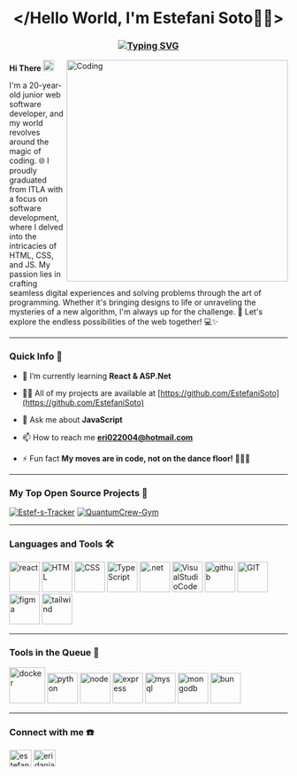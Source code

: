 <h1 align="center">&#60/Hello World, I'm Estefani Soto👩‍💻&#62</h1>
<h3 align="center"><a href="https://git.io/typing-svg"><img src="https://readme-typing-svg.demolab.com?font=Fira+Code&pause=1000&color=C0C0C0FF&center=true&vCenter=true&random=false&width=435&lines=%F0%9F%8C%B1+Young+Web+Developer+%F0%9F%8C%B1;%F0%9F%8C%B1+Endlessly+Learning+%F0%9F%8C%B1" alt="Typing SVG" /></a></h3>

<img align="right" alt="Coding" width="400" src="https://cdn.shopify.com/s/files/1/0578/3696/1997/t/9/assets/lofiboy.gif?v=103461765217895835051680702279">

<b>Hi There </b><img  alt="hand" width="20" src="https://em-content.zobj.net/source/noto-emoji-animations/344/waving-hand_1f44b.gif"><br>
<p> I'm a 20-year-old junior web software developer, and my world revolves around the magic of coding. 🌐 I proudly graduated from ITLA with a focus on software development, where I delved into the intricacies of HTML, CSS, and JS. My passion lies in crafting seamless digital experiences and solving problems through the art of programming. Whether it's bringing designs to life or unraveling the mysteries of a new algorithm, I'm always up for the challenge. 🚀 Let's explore the endless possibilities of the web together! 💻✨</p>
<hr>
<h3>Quick Info 🔎</h3>

- 🌱 I’m currently learning **React & ASP.Net**

- 👨‍💻 All of my projects are available at [https://github.com/EstefaniSoto](https://github.com/EstefaniSoto)

- 💬 Ask me about **JavaScript**

- 📫 How to reach me **eri022004@hotmail.com**

- ⚡ Fun fact **My moves are in code, not on the dance floor! 💃👨‍💻**
<hr>

<h3>My Top Open Source Projects 🏅</h3>

[![Estef-s-Tracker](https://github-readme-stats.vercel.app/api/pin/?username=estefanisoto&repo=Estef-s-Tracker&border_color=7F3FBF&bg_color=0D1117&title_color=C9D1D9&text_color=8B949E&icon_color=7F3FBF)](https://github.com/EstefaniSoto/Estef-s-Tracker)
[![QuantumCrew-Gym](https://github-readme-stats.vercel.app/api/pin/?username=estefanisoto&repo=QuantumCrew-Gym&border_color=7F3FBF&bg_color=0D1117&title_color=C9D1D9&text_color=8B949E&icon_color=7F3FBF)](https://github.com/EstefaniSoto/QuantumCrew-Gym)

<hr>



<h3 align="left">Languages and Tools 🛠️</h3>
<p align="left">
      <img src="https://www.vectorlogo.zone/logos/reactjs/reactjs-icon.svg" alt="react" width="55" height="55"/>
      <img src="https://www.vectorlogo.zone/logos/w3_html5/w3_html5-icon.svg" alt="HTML" width="55" height="55"/>
      <img src="https://www.vectorlogo.zone/logos/w3_css/w3_css-icon.svg" alt="CSS" width="55" height="55"/>
      <img src="https://www.vectorlogo.zone/logos/typescriptlang/typescriptlang-icon.svg" alt="TypeScript" width="55" height="55"/>
      <img src="https://www.vectorlogo.zone/logos/dotnet/dotnet-icon.svg" alt=".net" width="55" height="55"/>
      <img src="https://user-images.githubusercontent.com/25181517/192108891-d86b6220-e232-423a-bf5f-90903e6887c3.png" alt="VisualStudioCode" width="55" height="55"/>    
      <img src="https://www.vectorlogo.zone/logos/github/github-icon.svg" alt="github" width="55" height="55"/>
      <img src="https://www.vectorlogo.zone/logos/git-scm/git-scm-icon.svg" alt="GIT" width="55" height="55"/> 
      <img src="https://www.vectorlogo.zone/logos/figma/figma-icon.svg" alt="figma" width="55" height="55"/>
      <img src="https://www.vectorlogo.zone/logos/tailwindcss/tailwindcss-icon.svg" alt="tailwind" width="55" height="55"/>
      
</p>
<hr>
<h3 align="left">Tools in the Queue 📑</h3>
<p align="left">
      <img src="https://www.vectorlogo.zone/logos/docker/docker-official.svg" alt="docker" width="65" height="65"/>
      <img src="https://www.vectorlogo.zone/logos/python/python-icon.svg" alt="python" width="55" height="55"/> 
      <img src="https://www.vectorlogo.zone/logos/nodejs/nodejs-icon.svg" alt="node" width="55" height="55"/> 
      <img src="https://www.vectorlogo.zone/logos/expressjs/expressjs-icon.svg" alt="express" width="55" height="55"/>
      <img src="https://www.vectorlogo.zone/logos/mysql/mysql-icon.svg" alt="mysql" width="55" height="55"/>
      <img src="https://www.vectorlogo.zone/logos/mongodb/mongodb-icon.svg" alt="mongodb" width="55" height="55"/>
      <img src="https://github.com/marwin1991/profile-technology-icons/assets/136815194/7e9599e9-0570-4bb6-b17f-676ed589912f" alt="bun" width="55" height="55"/>    
</p>
<hr>
<h3 align="left">Connect with me ☎️</h3>
<p align="left">
<a href="https://www.linkedin.com/in/estefani-eridania-soto-de-los-santos-08a060274/" target="blank"><img align="center" src="https://www.vectorlogo.zone/logos/linkedin/linkedin-icon.svg" alt="estefani eridania soto de los santos" height="30" width="40" /></a>
<a href="https://instagram.com/eridaniasoto" target="blank"><img align="center" src="https://raw.githubusercontent.com/rahuldkjain/github-profile-readme-generator/master/src/images/icons/Social/instagram.svg" alt="eridaniasoto" height="30" width="40" /></a>
</p>



